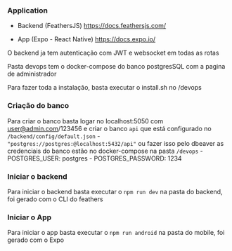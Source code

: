 ### Application

- Backend (FeathersJS) https://docs.feathersjs.com/

- App (Expo - React Native) https://docs.expo.io/

O backend ja tem autenticação com JWT e websocket em todas as rotas

Pasta devops tem o docker-compose do banco postgresSQL com a pagina de administrador

Para fazer toda a instalação, basta executar o install.sh no /devops


### Criação do banco
Para criar o banco basta logar no localhost:5050 com user@admin.com/123456 e criar o banco `api` que está configurado no `/backend/config/default.json` - `"postgres://postgres:@localhost:5432/api"` ou fazer isso pelo dbeaver
as credenciais do banco estão no docker-compose na pasta `/devops` - POSTGRES_USER: postgres - POSTGRES_PASSWORD: 1234

### Iniciar o backend
Para iniciar o backend basta executar o `npm run dev` na pasta do backend, foi gerado com o CLI do feathers

### Iniciar o App
Para iniciar o app basta executar o `npm run android` na pasta do mobile, foi gerado com o Expo